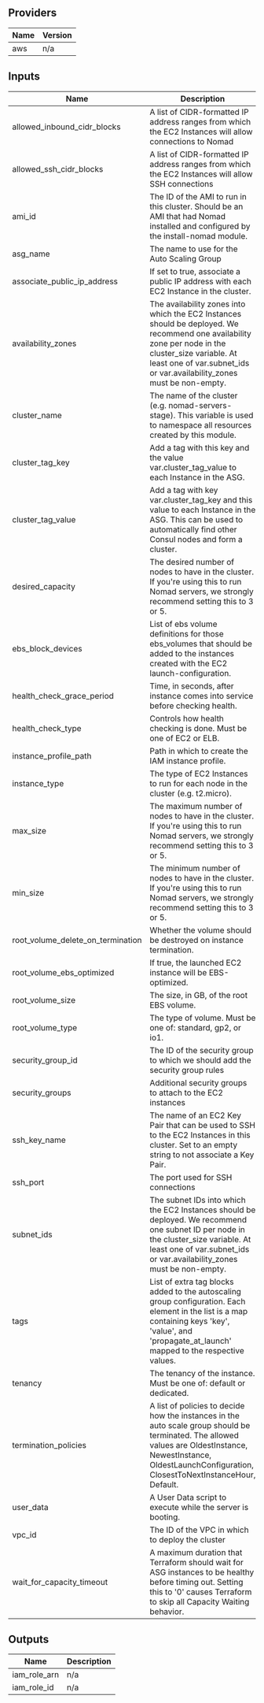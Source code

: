 ## Providers

| Name | Version |
|------|---------|
| aws | n/a |

## Inputs

| Name | Description | Type | Default | Required |
|------|-------------|------|---------|:-----:|
| allowed\_inbound\_cidr\_blocks | A list of CIDR-formatted IP address ranges from which the EC2 Instances will allow connections to Nomad | `list(string)` | n/a | yes |
| allowed\_ssh\_cidr\_blocks | A list of CIDR-formatted IP address ranges from which the EC2 Instances will allow SSH connections | `list(string)` | `[]` | no |
| ami\_id | The ID of the AMI to run in this cluster. Should be an AMI that had Nomad installed and configured by the install-nomad module. | `string` | n/a | yes |
| asg\_name | The name to use for the Auto Scaling Group | `string` | `""` | no |
| associate\_public\_ip\_address | If set to true, associate a public IP address with each EC2 Instance in the cluster. | `bool` | `false` | no |
| availability\_zones | The availability zones into which the EC2 Instances should be deployed. We recommend one availability zone per node in the cluster\_size variable. At least one of var.subnet\_ids or var.availability\_zones must be non-empty. | `list(string)` | `[]` | no |
| cluster\_name | The name of the cluster (e.g. nomad-servers-stage). This variable is used to namespace all resources created by this module. | `string` | `"fluentd-server"` | no |
| cluster\_tag\_key | Add a tag with this key and the value var.cluster\_tag\_value to each Instance in the ASG. | `string` | `"fluentd-servers"` | no |
| cluster\_tag\_value | Add a tag with key var.cluster\_tag\_key and this value to each Instance in the ASG. This can be used to automatically find other Consul nodes and form a cluster. | `string` | `"auto-join"` | no |
| desired\_capacity | The desired number of nodes to have in the cluster. If you're using this to run Nomad servers, we strongly recommend setting this to 3 or 5. | `number` | n/a | yes |
| ebs\_block\_devices | List of ebs volume definitions for those ebs\_volumes that should be added to the instances created with the EC2 launch-configuration. | `list(any)` | `[]` | no |
| health\_check\_grace\_period | Time, in seconds, after instance comes into service before checking health. | `number` | `300` | no |
| health\_check\_type | Controls how health checking is done. Must be one of EC2 or ELB. | `string` | `"EC2"` | no |
| instance\_profile\_path | Path in which to create the IAM instance profile. | `string` | `"/"` | no |
| instance\_type | The type of EC2 Instances to run for each node in the cluster (e.g. t2.micro). | `string` | n/a | yes |
| max\_size | The maximum number of nodes to have in the cluster. If you're using this to run Nomad servers, we strongly recommend setting this to 3 or 5. | `number` | n/a | yes |
| min\_size | The minimum number of nodes to have in the cluster. If you're using this to run Nomad servers, we strongly recommend setting this to 3 or 5. | `number` | n/a | yes |
| root\_volume\_delete\_on\_termination | Whether the volume should be destroyed on instance termination. | `bool` | `true` | no |
| root\_volume\_ebs\_optimized | If true, the launched EC2 instance will be EBS-optimized. | `bool` | `false` | no |
| root\_volume\_size | The size, in GB, of the root EBS volume. | `number` | `50` | no |
| root\_volume\_type | The type of volume. Must be one of: standard, gp2, or io1. | `string` | `"standard"` | no |
| security\_group\_id | The ID of the security group to which we should add the security group rules | `string` | n/a | yes |
| security\_groups | Additional security groups to attach to the EC2 instances | `list(string)` | `[]` | no |
| ssh\_key\_name | The name of an EC2 Key Pair that can be used to SSH to the EC2 Instances in this cluster. Set to an empty string to not associate a Key Pair. | `string` | `""` | no |
| ssh\_port | The port used for SSH connections | `number` | `22` | no |
| subnet\_ids | The subnet IDs into which the EC2 Instances should be deployed. We recommend one subnet ID per node in the cluster\_size variable. At least one of var.subnet\_ids or var.availability\_zones must be non-empty. | `list(string)` | `[]` | no |
| tags | List of extra tag blocks added to the autoscaling group configuration. Each element in the list is a map containing keys 'key', 'value', and 'propagate\_at\_launch' mapped to the respective values. | <pre>list(object({<br>    key                 = string<br>    value               = string<br>    propagate_at_launch = bool<br>  }))<br></pre> | `[]` | no |
| tenancy | The tenancy of the instance. Must be one of: default or dedicated. | `string` | `"default"` | no |
| termination\_policies | A list of policies to decide how the instances in the auto scale group should be terminated. The allowed values are OldestInstance, NewestInstance, OldestLaunchConfiguration, ClosestToNextInstanceHour, Default. | `string` | `"Default"` | no |
| user\_data | A User Data script to execute while the server is booting. | `string` | n/a | yes |
| vpc\_id | The ID of the VPC in which to deploy the cluster | `string` | n/a | yes |
| wait\_for\_capacity\_timeout | A maximum duration that Terraform should wait for ASG instances to be healthy before timing out. Setting this to '0' causes Terraform to skip all Capacity Waiting behavior. | `string` | `"10m"` | no |

## Outputs

| Name | Description |
|------|-------------|
| iam\_role\_arn | n/a |
| iam\_role\_id | n/a |

